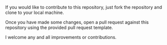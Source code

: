 If you would like to contribute to this repository, just fork the repository and clone to your local machine.

Once you have made some changes, open a pull request against this repository using the provided pull request template.

I welcome any and all improvements or contributions.
